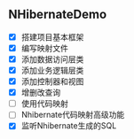 ## NHibernateDemo

- [x] 搭建项目基本框架
- [x] 编写映射文件
- [x] 添加数据访问层类
- [x] 添加业务逻辑层类
- [x] 添加控制器和视图
- [x] 增删改查询
- [ ] 使用代码映射
- [ ] Nhibernate代码映射高级功能
- [x] 监听Nhibernate生成的SQL